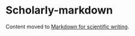 Scholarly-markdown
==================

Content moved to [Markdown for scientific writing](https://github.com/karthikram/markdown_science).



